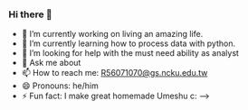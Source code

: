 ### Hi there 👋

- 🔭 I’m currently working on living an amazing life.
- 🌱 I’m currently learning how to process data with python.
- 🤔 I’m looking for help with the must need ability as analyst
- 💬 Ask me about 
- 📫 How to reach me: R56071070@gs.ncku.edu.tw
- 😄 Pronouns: he/him
- ⚡ Fun fact: I make great homemade Umeshu c:
-->
